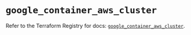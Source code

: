 # `google_container_aws_cluster`

Refer to the Terraform Registry for docs: [`google_container_aws_cluster`](https://registry.terraform.io/providers/hashicorp/google/5.43.0/docs/resources/container_aws_cluster).
